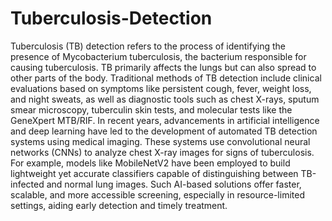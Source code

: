 # Tuberculosis-Detection
Tuberculosis (TB) detection refers to the process of identifying the presence of Mycobacterium tuberculosis, the bacterium responsible for causing tuberculosis. TB primarily affects the lungs but can also spread to other parts of the body. Traditional methods of TB detection include clinical evaluations based on symptoms like persistent cough, fever, weight loss, and night sweats, as well as diagnostic tools such as chest X-rays, sputum smear microscopy, tuberculin skin tests, and molecular tests like the GeneXpert MTB/RIF. In recent years, advancements in artificial intelligence and deep learning have led to the development of automated TB detection systems using medical imaging. These systems use convolutional neural networks (CNNs) to analyze chest X-ray images for signs of tuberculosis. For example, models like MobileNetV2 have been employed to build lightweight yet accurate classifiers capable of distinguishing between TB-infected and normal lung images. Such AI-based solutions offer faster, scalable, and more accessible screening, especially in resource-limited settings, aiding early detection and timely treatment.

